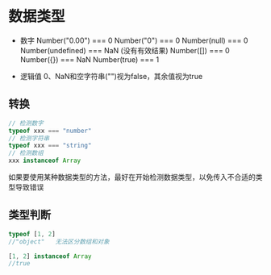 # 数据类型

* 数字
Number("0.00") === 0
Number("0") === 0
Number(null) === 0
Number(undefined) === NaN (没有有效结果)
Number([]) === 0
Number({}) === NaN
Number(true) === 1

* 逻辑值
0、NaN和空字符串("")视为false，其余值视为true

## 转换

```js
// 检测数字
typeof xxx === "number"
// 检测字符串
typeof xxx === "string"
// 检测数组
xxx instanceof Array
```

如果要使用某种数据类型的方法，最好在开始检测数据类型，以免传入不合适的类型导致错误

## 类型判断
```js
typeof [1, 2]
//"object"   无法区分数组和对象

[1, 2] instanceof Array
//true
```
